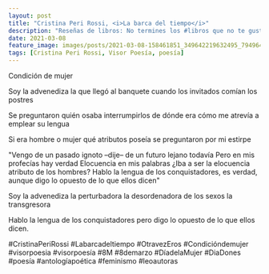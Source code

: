 ```yaml
---
layout: post
title: "Cristina Peri Rossi, <i>La barca del tiempo</i>"
description: "Reseñas de libros: No termines los #libros que no te gustan. I els #llibres que t'agraden llegeix-los tants cops com calgui."
date: 2021-03-08
feature_image: images/posts/2021-03-08-158461851_349642219632495_7949640789612509279_n_17882718830120296.jpg
tags: [Cristina Peri Rossi, Visor Poesía, poesía]
---
```


Condición de mujer
 
Soy la advenediza
la que llegó al banquete
cuando los invitados comían 
los postres
 
Se preguntaron
quién osaba interrumpirlos
de dónde era
cómo me atrevía a emplear su lengua
 
Si era hombre o mujer
qué atributos poseía
se preguntaron por mi estirpe
 
"Vengo de un pasado ignoto –dije–
de un futuro lejano todavía
Pero en mis profecías hay verdad
Elocuencia en mis palabras
¿Iba a ser la elocuencia
atributo de los hombres?
Hablo la lengua de los conquistadores,
es verdad,
aunque digo lo opuesto de lo que ellos dicen"
 
Soy la advenediza
la perturbadora
la desordenadora de los sexos
la transgresora
 
Hablo la lengua de los conquistadores
pero digo lo opuesto de lo que ellos dicen.
<!--more-->

#CristinaPeriRossi #Labarcadeltiempo #OtravezEros #Condicióndemujer #visorpoesia #visorpoesía #8M #8demarzo #DíadelaMujer #DiaDones #poesía #antologíapoética #feminismo #leoautoras


